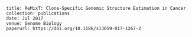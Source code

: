 
    title: ReMixT: Clone-Specific Genomic Structure Estimation in Cancer
    collection: publications
    date: Jul 2017
    venue: Genome Biology
    paperurl: https://doi.org/10.1186/s13059-017-1267-2
    